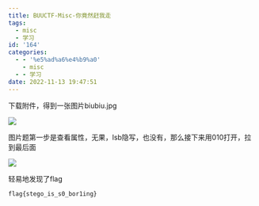 ```yaml
---
title: BUUCTF-Misc-你竟然赶我走
tags:
  - misc
  - 学习
id: '164'
categories:
  - - '%e5%ad%a6%e4%b9%a0'
    - misc
  - - 学习
date: 2022-11-13 19:47:51
---
```


下载附件，得到一张图片biubiu.jpg

![](https://pic.niaoluo.top/%E7%BD%91%E7%AB%99%E8%B0%83%E7%94%A8/misc%E9%9C%80%E8%A6%81/BUUCTF-Misc-%E4%BD%A0%E7%AB%9F%E7%84%B6%E8%B5%B6%E6%88%91%E8%B5%B0/biubiu.jpg)

图片题第一步是查看属性，无果，lsb隐写，也没有，那么接下来用010打开，拉到最后面

![](https://pic.niaoluo.top/%E7%BD%91%E7%AB%99%E8%B0%83%E7%94%A8/misc%E9%9C%80%E8%A6%81/BUUCTF-Misc-%E4%BD%A0%E7%AB%9F%E7%84%B6%E8%B5%B6%E6%88%91%E8%B5%B0/image-6-1024x699.png)

轻易地发现了flag

```
flag{stego_is_s0_bor1ing}
```